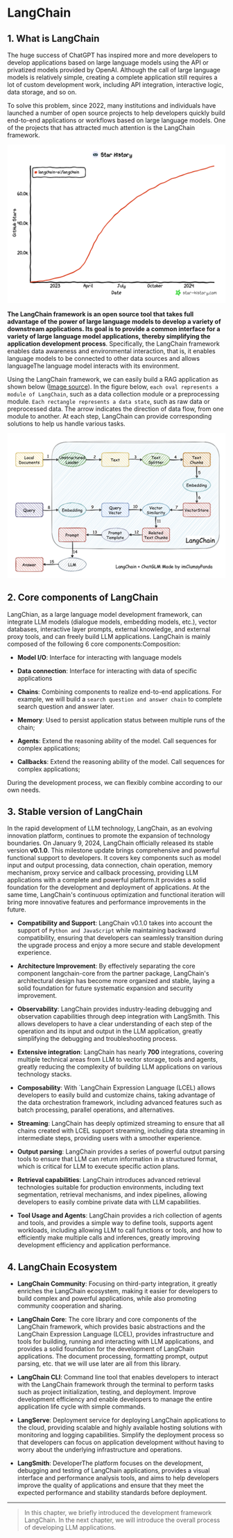 # LangChain

## 1. What is LangChain

The huge success of ChatGPT has inspired more and more developers to develop applications based on large language models using the API or privatized models provided by OpenAI. Although the call of large language models is relatively simple, creating a complete application still requires a lot of custom development work, including API integration, interactive logic, data storage, and so on.

To solve this problem, since 2022, many institutions and individuals have launched a number of open source projects to help developers quickly build end-to-end applications or workflows based on large language models. One of the projects that has attracted much attention is the LangChain framework.

![LangChain's star_history](../figures/C1-3-langchain_star_history.png)

**The LangChain framework is an open source tool that takes full advantage of the power of large language models to develop a variety of downstream applications. Its goal is to provide a common interface for a variety of large language model applications, thereby simplifying the application development process**. Specifically, the LangChain framework enables data awareness and environmental interaction, that is, it enables language models to be connected to other data sources and allows languageThe language model interacts with its environment.

Using the LangChain framework, we can easily build a RAG application as shown below ([Image source](https://github.com/chatchat-space/Langchain-Chatchat/blob/master/img/langchain+chatglm.png)). In the figure below, `each oval represents a module of LangChain`, such as a data collection module or a preprocessing module. `Each rectangle represents a data state`, such as raw data or preprocessed data. The arrow indicates the direction of data flow, from one module to another. At each step, LangChain can provide corresponding solutions to help us handle various tasks.

![Langchain diagram](../figures/C1-3-langchain.png)

## 2. Core components of LangChain

LangChian, as a large language model development framework, can integrate LLM models (dialogue models, embedding models, etc.), vector databases, interactive layer prompts, external knowledge, and external proxy tools, and can freely build LLM applications. LangChain is mainly composed of the following 6 core components:Composition:

- **Model I/O**: Interface for interacting with language models

- **Data connection**: Interface for interacting with data of specific applications

- **Chains**: Combining components to realize end-to-end applications. For example, we will build a `search question and answer chain` to complete search question and answer later.

- **Memory**: Used to persist application status between multiple runs of the chain;

- **Agents**: Extend the reasoning ability of the model. Call sequences for complex applications;

- **Callbacks**: Extend the reasoning ability of the model. Call sequences for complex applications;

During the development process, we can flexibly combine according to our own needs.

## 3. Stable version of LangChain

In the rapid development of LLM technology, LangChain, as an evolving innovation platform, continues to promote the expansion of technology boundaries. On January 9, 2024, LangChain officially released its stable version **v0.1.0**. This milestone update brings comprehensive and powerful functional support to developers. It covers key components such as model input and output processing, data connection, chain operation, memory mechanism, proxy service and callback processing, providing LLM applications with a complete and powerful platform.It provides a solid foundation for the development and deployment of applications.
At the same time, LangChain's continuous optimization and functional iteration will bring more innovative features and performance improvements in the future.

- **Compatibility and Support**: LangChain v0.1.0 takes into account the support of `Python and JavaScript` while maintaining backward compatibility, ensuring that developers can seamlessly transition during the upgrade process and enjoy a more secure and stable development experience.

- **Architecture Improvement**: By effectively separating the core component langchain-core from the partner package, LangChain's architectural design has become more organized and stable, laying a solid foundation for future systematic expansion and security improvement.

- **Observability**: LangChain provides industry-leading debugging and observation capabilities through deep integration with LangSmith. This allows developers to have a clear understanding of each step of the operation and its input and output in the LLM application, greatly simplifying the debugging and troubleshooting process.

- **Extensive integration**: LangChain has nearly **700** integrations, covering multiple technical areas from LLM to vector storage, tools and agents, greatly reducing the complexity of building LLM applications on various technology stacks.

- **Composability**: With `LangChain Expression Language (LCEL) allows developers to easily build and customize chains, taking advantage of the data orchestration framework, including advanced features such as batch processing, parallel operations, and alternatives.

- **Streaming**: LangChain has deeply optimized streaming to ensure that all chains created with LCEL support streaming, including data streaming in intermediate steps, providing users with a smoother experience.

- **Output parsing**: LangChain provides a series of powerful output parsing tools to ensure that LLM can return information in a structured format, which is critical for LLM to execute specific action plans.

- **Retrieval capabilities**: LangChain introduces advanced retrieval technologies suitable for production environments, including text segmentation, retrieval mechanisms, and index pipelines, allowing developers to easily combine private data with LLM capabilities.

- **Tool Usage and Agents**: LangChain provides a rich collection of agents and tools, and provides a simple way to define tools, supports agent workloads, including allowing LLM to call functions or tools, and how to efficiently make multiple calls and inferences, greatly improving development efficiency and application performance.

## 4. LangChain Ecosystem

- **LangChain Community**: Focusing on third-party integration, it greatly enriches the LangChain ecosystem, making it easier for developers to build complex and powerful applications, while also promoting community cooperation and sharing.

- **LangChain Core**: The core library and core components of the LangChain framework, which provides basic abstractions and the LangChain Expression Language (LCEL), provides infrastructure and tools for building, running and interacting with LLM applications, and provides a solid foundation for the development of LangChain applications. The document processing, formatting prompt, output parsing, etc. that we will use later are all from this library.

- **LangChain CLI**: Command line tool that enables developers to interact with the LangChain framework through the terminal to perform tasks such as project initialization, testing, and deployment. Improve development efficiency and enable developers to manage the entire application life cycle with simple commands.

- **LangServe**: Deployment service for deploying LangChain applications to the cloud, providing scalable and highly available hosting solutions with monitoring and logging capabilities. Simplify the deployment process so that developers can focus on application development without having to worry about the underlying infrastructure and operations.

- **LangSmith**: DeveloperThe platform focuses on the development, debugging and testing of LangChain applications, provides a visual interface and performance analysis tools, and aims to help developers improve the quality of applications and ensure that they meet the expected performance and stability standards before deployment.

---

> In this chapter, we briefly introduced the development framework LangChain. In the next chapter, we will introduce the overall process of developing LLM applications.